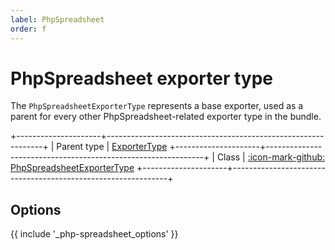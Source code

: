```yaml
---
label: PhpSpreadsheet
order: f
---
```


# PhpSpreadsheet exporter type

The `PhpSpreadsheetExporterType` represents a base exporter, used as a parent for every other PhpSpreadsheet-related exporter type in the bundle.

+---------------------+--------------------------------------------------------------+
| Parent type         | [ExporterType](../exporter.md)
+---------------------+--------------------------------------------------------------+
| Class               | [:icon-mark-github: PhpSpreadsheetExporterType](https://github.com/Kreyu/data-table-bundle/blob/main/src/Filter/Type/PhpSpreadsheetExporterType.php)
+---------------------+--------------------------------------------------------------+

## Options

{{ include '_php-spreadsheet_options' }}